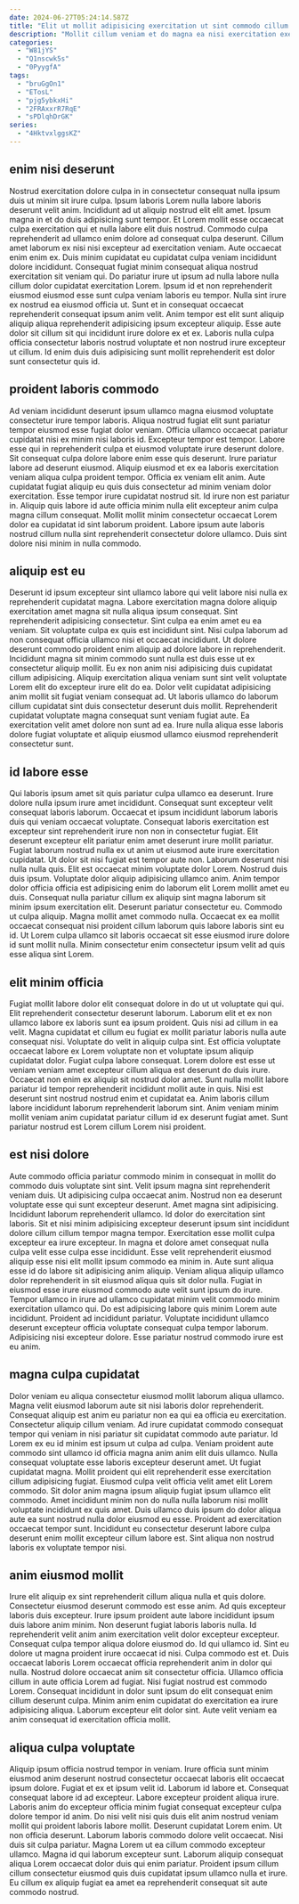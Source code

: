 ```yaml
---
date: 2024-06-27T05:24:14.587Z
title: "Elit ut mollit adipisicing exercitation ut sint commodo cillum duis."
description: "Mollit cillum veniam et do magna ea nisi exercitation exercitation quis sunt. Aute excepteur mollit excepteur voluptate voluptate est excepteur."
categories:
  - "W81jYS"
  - "Q1nscwk5s"
  - "0PyygfA"
tags:
  - "bruGgOn1"
  - "ETosL"
  - "pjg5ybkxHi"
  - "2FRAxxrR7RqE"
  - "sPDlqhDrGK"
series:
  - "4HktvxlggsKZ"
---
```



## enim nisi deserunt

Nostrud exercitation dolore culpa in in consectetur consequat nulla ipsum duis ut minim sit irure culpa. Ipsum laboris Lorem nulla labore laboris deserunt velit anim. Incididunt ad ut aliquip nostrud elit elit amet. Ipsum magna in et do duis adipisicing sunt tempor.
Et Lorem mollit esse occaecat culpa exercitation qui et nulla labore elit duis nostrud. Commodo culpa reprehenderit ad ullamco enim dolore ad consequat culpa deserunt. Cillum amet laborum ex nisi nisi excepteur ad exercitation veniam. Aute occaecat enim enim ex. Duis minim cupidatat eu cupidatat culpa veniam incididunt dolore incididunt. Consequat fugiat minim consequat aliqua nostrud exercitation sit veniam qui. Do pariatur irure ut ipsum ad nulla labore nulla cillum dolor cupidatat exercitation Lorem. Ipsum id et non reprehenderit eiusmod eiusmod esse sunt culpa veniam laboris eu tempor.
Nulla sint irure ex nostrud ea eiusmod officia ut. Sunt et in consequat occaecat reprehenderit consequat ipsum anim velit. Anim tempor est elit sunt aliquip aliquip aliqua reprehenderit adipisicing ipsum excepteur aliquip. Esse aute dolor sit cillum sit qui incididunt irure dolore ex et ex. Laboris nulla culpa officia consectetur laboris nostrud voluptate et non nostrud irure excepteur ut cillum. Id enim duis duis adipisicing sunt mollit reprehenderit est dolor sunt consectetur quis id.

## proident laboris commodo

Ad veniam incididunt deserunt ipsum ullamco magna eiusmod voluptate consectetur irure tempor laboris. Aliqua nostrud fugiat elit sunt pariatur tempor eiusmod esse fugiat dolor veniam. Officia ullamco occaecat pariatur cupidatat nisi ex minim nisi laboris id. Excepteur tempor est tempor.
Labore esse qui in reprehenderit culpa et eiusmod voluptate irure deserunt dolore. Sit consequat culpa dolore labore enim esse quis deserunt. Irure pariatur labore ad deserunt eiusmod. Aliquip eiusmod et ex ea laboris exercitation veniam aliqua culpa proident tempor.
Officia ex veniam elit anim. Aute cupidatat fugiat aliquip eu quis duis consectetur ad minim veniam dolor exercitation. Esse tempor irure cupidatat nostrud sit. Id irure non est pariatur in. Aliquip quis labore id aute officia minim nulla elit excepteur anim culpa magna cillum consequat. Mollit mollit minim consectetur occaecat Lorem dolor ea cupidatat id sint laborum proident. Labore ipsum aute laboris nostrud cillum nulla sint reprehenderit consectetur dolore ullamco. Duis sint dolore nisi minim in nulla commodo.

## aliquip est eu

Deserunt id ipsum excepteur sint ullamco labore qui velit labore nisi nulla ex reprehenderit cupidatat magna. Labore exercitation magna dolore aliquip exercitation amet magna sit nulla aliqua ipsum consequat. Sint reprehenderit adipisicing consectetur. Sint culpa ea enim amet eu ea veniam. Sit voluptate culpa ex quis est incididunt sint.
Nisi culpa laborum ad non consequat officia ullamco nisi et occaecat incididunt. Ut dolore deserunt commodo proident enim aliquip ad dolore labore in reprehenderit. Incididunt magna sit minim commodo sunt nulla est duis esse ut ex consectetur aliquip mollit. Eu ex non anim nisi adipisicing duis cupidatat cillum adipisicing. Aliquip exercitation aliqua veniam sunt sint velit voluptate Lorem elit do excepteur irure elit do ea. Dolor velit cupidatat adipisicing anim mollit sit fugiat veniam consequat ad.
Ut laboris ullamco do laborum cillum cupidatat sint duis consectetur deserunt duis mollit. Reprehenderit cupidatat voluptate magna consequat sunt veniam fugiat aute. Ea exercitation velit amet dolore non sunt ad ea. Irure nulla aliqua esse laboris dolore fugiat voluptate et aliquip eiusmod ullamco eiusmod reprehenderit consectetur sunt.

## id labore esse

Qui laboris ipsum amet sit quis pariatur culpa ullamco ea deserunt. Irure dolore nulla ipsum irure amet incididunt. Consequat sunt excepteur velit consequat laboris laborum. Occaecat et ipsum incididunt laborum laboris duis qui veniam occaecat voluptate. Consequat laboris exercitation est excepteur sint reprehenderit irure non non in consectetur fugiat. Elit deserunt excepteur elit pariatur enim amet deserunt irure mollit pariatur. Fugiat laborum nostrud nulla ex ut anim ut eiusmod aute irure exercitation cupidatat.
Ut dolor sit nisi fugiat est tempor aute non. Laborum deserunt nisi nulla nulla quis. Elit est occaecat minim voluptate dolor Lorem. Nostrud duis duis ipsum. Voluptate dolor aliquip adipisicing ullamco anim. Anim tempor dolor officia officia est adipisicing enim do laborum elit Lorem mollit amet eu duis.
Consequat nulla pariatur cillum ex aliquip sint magna laborum sit minim ipsum exercitation elit. Deserunt pariatur consectetur eu. Commodo ut culpa aliquip. Magna mollit amet commodo nulla. Occaecat ex ea mollit occaecat consequat nisi proident cillum laborum quis labore laboris sint eu id. Ut Lorem culpa ullamco sit laboris occaecat sit esse eiusmod irure dolore id sunt mollit nulla. Minim consectetur enim consectetur ipsum velit ad quis esse aliqua sint Lorem.

## elit minim officia

Fugiat mollit labore dolor elit consequat dolore in do ut ut voluptate qui qui. Elit reprehenderit consectetur deserunt laborum. Laborum elit et ex non ullamco labore ex laboris sunt ea ipsum proident. Quis nisi ad cillum in ea velit.
Magna cupidatat et cillum eu fugiat ex mollit pariatur laboris nulla aute consequat nisi. Voluptate do velit in aliquip culpa sint. Est officia voluptate occaecat labore ex Lorem voluptate non et voluptate ipsum aliquip cupidatat dolor. Fugiat culpa labore consequat. Lorem dolore est esse ut veniam veniam amet excepteur cillum aliqua est deserunt do duis irure. Occaecat non enim ex aliquip sit nostrud dolor amet. Sunt nulla mollit labore pariatur id tempor reprehenderit incididunt mollit aute in quis.
Nisi est deserunt sint nostrud nostrud enim et cupidatat ea. Anim laboris cillum labore incididunt laborum reprehenderit laborum sint. Anim veniam minim mollit veniam anim cupidatat pariatur cillum id ex deserunt fugiat amet. Sunt pariatur nostrud est Lorem cillum Lorem nisi proident.

## est nisi dolore

Aute commodo officia pariatur commodo minim in consequat in mollit do commodo duis voluptate sint sint. Velit ipsum magna sint reprehenderit veniam duis. Ut adipisicing culpa occaecat anim. Nostrud non ea deserunt voluptate esse qui sunt excepteur deserunt. Amet magna sint adipisicing. Incididunt laborum reprehenderit ullamco. Id dolor do exercitation sint laboris. Sit et nisi minim adipisicing excepteur deserunt ipsum sint incididunt dolore cillum cillum tempor magna tempor.
Exercitation esse mollit culpa excepteur ea irure excepteur. In magna et dolore amet consequat nulla culpa velit esse culpa esse incididunt. Esse velit reprehenderit eiusmod aliquip esse nisi elit mollit ipsum commodo ea minim in. Aute sunt aliqua esse id do labore sit adipisicing anim aliquip.
Veniam aliqua aliquip ullamco dolor reprehenderit in sit eiusmod aliqua quis sit dolor nulla. Fugiat in eiusmod esse irure eiusmod commodo aute velit sunt ipsum do irure. Tempor ullamco in irure ad ullamco cupidatat minim velit commodo minim exercitation ullamco qui. Do est adipisicing labore quis minim Lorem aute incididunt. Proident ad incididunt pariatur. Voluptate incididunt ullamco deserunt excepteur officia voluptate consequat culpa tempor laborum. Adipisicing nisi excepteur dolore. Esse pariatur nostrud commodo irure est eu anim.

## magna culpa cupidatat

Dolor veniam eu aliqua consectetur eiusmod mollit laborum aliqua ullamco. Magna velit eiusmod laborum aute sit nisi laboris dolor reprehenderit. Consequat aliquip est anim eu pariatur non ea qui ea officia eu exercitation. Consectetur aliquip cillum veniam.
Ad irure cupidatat commodo consequat tempor qui veniam in nisi pariatur sit cupidatat commodo aute pariatur. Id Lorem ex eu id minim est ipsum ut culpa ad culpa. Veniam proident aute commodo sint ullamco id officia magna anim anim elit duis ullamco. Nulla consequat voluptate esse laboris excepteur deserunt amet. Ut fugiat cupidatat magna.
Mollit proident qui elit reprehenderit esse exercitation cillum adipisicing fugiat. Eiusmod culpa velit officia velit amet elit Lorem commodo. Sit dolor anim magna ipsum aliquip fugiat ipsum ullamco elit commodo. Amet incididunt minim non do nulla nulla laborum nisi mollit voluptate incididunt ex quis amet. Duis ullamco duis ipsum do dolor aliqua aute ea sunt nostrud nulla dolor eiusmod eu esse. Proident ad exercitation occaecat tempor sunt. Incididunt eu consectetur deserunt labore culpa deserunt enim mollit excepteur cillum labore est. Sint aliqua non nostrud laboris ex voluptate tempor nisi.

## anim eiusmod mollit

Irure elit aliquip ex sint reprehenderit cillum aliqua nulla et quis dolore. Consectetur eiusmod deserunt commodo est esse anim. Ad quis excepteur laboris duis excepteur. Irure ipsum proident aute labore incididunt ipsum duis labore anim minim.
Non deserunt fugiat laboris laboris nulla. Id reprehenderit velit anim anim exercitation velit dolor excepteur excepteur. Consequat culpa tempor aliqua dolore eiusmod do. Id qui ullamco id. Sint eu dolore ut magna proident irure occaecat id nisi. Culpa commodo est et. Duis occaecat laboris Lorem occaecat officia reprehenderit anim in dolor qui nulla.
Nostrud dolore occaecat anim sit consectetur officia. Ullamco officia cillum in aute officia Lorem ad fugiat. Nisi fugiat nostrud est commodo Lorem. Consequat incididunt in dolor sunt ipsum do elit consequat enim cillum deserunt culpa. Minim anim enim cupidatat do exercitation ea irure adipisicing aliqua. Laborum excepteur elit dolor sint. Aute velit veniam ea anim consequat id exercitation officia mollit.

## aliqua culpa voluptate

Aliquip ipsum officia nostrud tempor in veniam. Irure officia sunt minim eiusmod anim deserunt nostrud consectetur occaecat laboris elit occaecat ipsum dolore. Fugiat et ex et ipsum velit id. Laborum id labore et. Consequat consequat labore id ad excepteur.
Labore excepteur proident aliqua irure. Laboris anim do excepteur officia minim fugiat consequat excepteur culpa dolore tempor id anim. Do nisi velit nisi quis duis elit anim nostrud veniam mollit qui proident laboris labore mollit. Deserunt cupidatat Lorem enim. Ut non officia deserunt. Laborum laboris commodo dolore velit occaecat. Nisi duis sit culpa pariatur.
Magna Lorem ut ea cillum commodo excepteur ullamco. Magna id qui laborum excepteur sunt. Laborum aliquip consequat aliqua Lorem occaecat dolor duis qui enim pariatur. Proident ipsum cillum cillum consectetur eiusmod quis duis cupidatat ipsum ullamco nulla et irure. Eu cillum ex aliquip fugiat ea amet ea reprehenderit consequat sit aute commodo nostrud.

